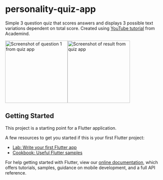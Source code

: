 # personality-quiz-app
Simple 3 question quiz that scores answers and displays 3 possible text variations dependent on total score. Created using [YouTube tutorial](https://www.youtube.com/watch?v=x0uinJvhNxI&ab_channel=Academind 'Academind YouTube tutorial') from Academind.

<img src='https://user-images.githubusercontent.com/56090238/138224829-c6125b74-ea36-45e7-84e4-3ebbe72e075b.png' alt='Screenshot of question 1 from quiz app' width='200'><img src='https://user-images.githubusercontent.com/56090238/138224938-90a4ea78-c950-4c47-99ef-9a8098ff716d.png' alt='Screenshot of result from quiz app' width='200'>


## Getting Started

This project is a starting point for a Flutter application.

A few resources to get you started if this is your first Flutter project:

- [Lab: Write your first Flutter app](https://flutter.dev/docs/get-started/codelab)
- [Cookbook: Useful Flutter samples](https://flutter.dev/docs/cookbook)

For help getting started with Flutter, view our
[online documentation](https://flutter.dev/docs), which offers tutorials,
samples, guidance on mobile development, and a full API reference.
